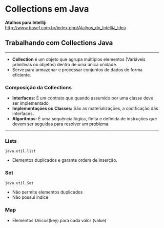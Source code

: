 # Collections em Java

**Atalhos para Intellij:**
http://www.basef.com.br/index.php/Atalhos_do_IntelliJ_Idea

## Trabalhando com Collections Java

---

* **Collection** é um objeto que agrupa múltiplos elementos (Variáveis primitivas ou
objetos) dentro de uma única unidade.
* Serve para armazenar e processar conjuntos de dados de forma eficiente.

### Composição da Collections
* **Interfaces:** É um contrato que quando assumido por uma classe deve ser implementado
* **Implementações ou Classes:** São as materializações, a codificação das interfaces.
* **Algoritmos:** É uma sequência lógica, finita e definida de instruções que devem ser seguidas para resolver um problema

---

### Lists

`java.util.list`

* Elementos duplicados e garante ordem de inserção.

### Set

`java.util.Set`

* Não permite elementos duplicados
* Não possui índice

### Map

* Elementos Unicos(key) para cada valor (value)
